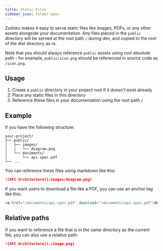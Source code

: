 ```yaml
---
title: Static Files
sidebar_icon: folder-open
---
```


Zudoku makes it easy to serve static files like images, PDFs, or any other assets alongside your documentation. Any files placed in the `public` directory will be served at the root path `/` during dev, and copied to the root of the dist directory as-is.

Note that you should always reference `public` assets using root absolute path - for example, `public/icon.png` should be referenced in source code as `/icon.png`.

## Usage

1. Create a `public` directory in your project root if it doesn't exist already
2. Place any static files in this directory
3. Reference these files in your documentation using the root path `/`

## Example

If you have the following structure:

```
your-project/
├── public/
│   ├── images/
│   │   └── diagram.png
│   └── documents/
│       └── api-spec.pdf
└── ...
```

You can reference these files using markdown like this:

```md
![API Architecture](/images/diagram.png)
```

If you want users to download a file like a PDF, you can use an anchor tag like this:

```html
<a href="/documents/api-spec.pdf" download="/documents/api-spec.pdf">Download API specification</a>
```

## Relative paths

If you want to reference a file that is in the same directory as the current file, you can also use a relative path:

```md title="page.mdx"
![API Architecture](./image.png)
```
